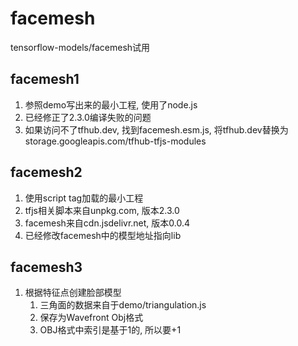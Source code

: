 # facemesh
tensorflow-models/facemesh试用

## facemesh1
1. 参照demo写出来的最小工程, 使用了node.js
1. 已经修正了2.3.0编译失败的问题
1. 如果访问不了tfhub.dev, 找到facemesh.esm.js, 将tfhub.dev替换为storage.googleapis.com/tfhub-tfjs-modules

## facemesh2
1. 使用script tag加载的最小工程
1. tfjs相关脚本来自unpkg.com, 版本2.3.0
1. facemesh来自cdn.jsdelivr.net, 版本0.0.4
1. 已经修改facemesh中的模型地址指向lib

## facemesh3
1. 根据特征点创建脸部模型
   1. 三角面的数据来自于demo/triangulation.js
   2. 保存为Wavefront Obj格式
   3. OBJ格式中索引是基于1的, 所以要+1